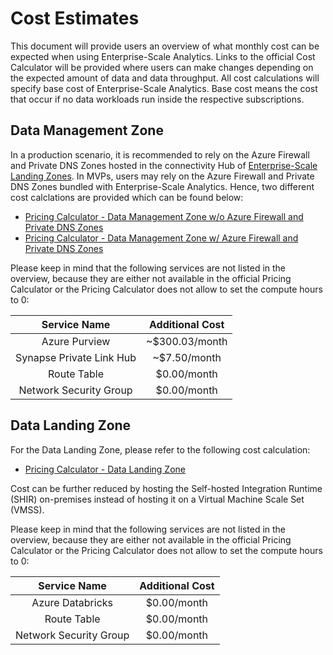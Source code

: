 # Cost Estimates

This document will provide users an overview of what monthly cost can be expected when using Enterprise-Scale Analytics. Links to the official Cost Calculator will be provided where users can make changes depending on the expected amount of data and data throughput. All cost calculations will specify base cost of Enterprise-Scale Analytics. Base cost means the cost that occur if no data workloads run inside the respective subscriptions.

## Data Management Zone

In a production scenario, it is recommended to rely on the Azure Firewall and Private DNS Zones hosted in the connectivity Hub of [Enterprise-Scale Landing Zones](https://github.com/Azure/Enterprise-Scale). In MVPs, users may rely on the Azure Firewall and Private DNS Zones bundled with Enterprise-Scale Analytics. Hence, two different cost calclations are provided which can be found below:

- [Pricing Calculator - Data Management Zone w/o Azure Firewall and Private DNS Zones](https://azure.com/e/ebb7508a6d78487b9a1583878d0948cc)
- [Pricing Calculator - Data Management Zone w/ Azure Firewall and Private DNS Zones](https://azure.com/e/658478643d4b46fdbf8b1972c4b0704b)

Please keep in mind that the following services are not listed in the overview, because they are either not available in the official Pricing Calculator or the Pricing Calculator does not allow to set the compute hours to 0:

| Service Name             | Additional Cost |
|:------------------------:|:---------------:|
| Azure Purview            | ~$300.03/month  |
| Synapse Private Link Hub |   ~$7.50/month  |
| Route Table              |    $0.00/month  |
| Network Security Group   |    $0.00/month  |

## Data Landing Zone

For the Data Landing Zone, please refer to the following cost calculation:

- [Pricing Calculator - Data Landing Zone](https://azure.com/e/55cb6feafcc24cec8cfeb10486d54ab5)

Cost can be further reduced by hosting the Self-hosted Integration Runtime (SHIR) on-premises instead of hosting it on a Virtual Machine Scale Set (VMSS).

Please keep in mind that the following services are not listed in the overview, because they are either not available in the official Pricing Calculator or the Pricing Calculator does not allow to set the compute hours to 0:

| Service Name             | Additional Cost |
|:------------------------:|:---------------:|
| Azure Databricks         | $0.00/month     |
| Route Table              | $0.00/month     |
| Network Security Group   | $0.00/month     |
